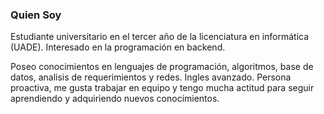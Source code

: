 ### Quien Soy

Estudiante universitario en el tercer año de la licenciatura en informática (UADE). Interesado en la programación en backend.

Poseo conocimientos en lenguajes de programación, algoritmos, base de datos, analisis de requerimientos y redes. Ingles avanzado. Persona proactiva, me gusta trabajar en equipo y tengo mucha actitud para seguir aprendiendo y adquiriendo nuevos conocimientos.

<!--
**xlucasve/xlucasve** is a ✨ _special_ ✨ repository because its `README.md` (this file) appears on your GitHub profile.

Here are some ideas to get you started:

- 🔭 I’m currently working on ...
- 🌱 I’m currently learning ...
- 👯 I’m looking to collaborate on ...
- 🤔 I’m looking for help with ...
- 💬 Ask me about ...
- 📫 How to reach me: ...
- 😄 Pronouns: ...
- ⚡ Fun fact: ...
-->
